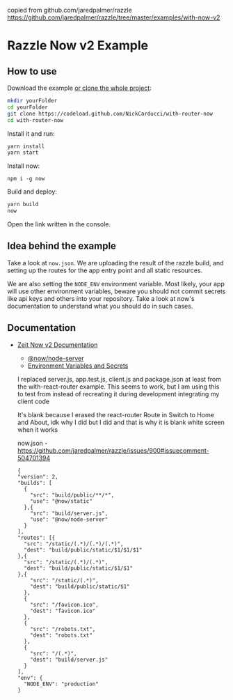 copied from github.com/jaredpalmer/razzle
https://github.com/jaredpalmer/razzle/tree/master/examples/with-now-v2

# Razzle Now v2 Example

## How to use

Download the example [or clone the whole project](https://github.com/jaredpalmer/razzle.git):

```bash
mkdir yourFolder
cd yourFolder
git clone https://codeload.github.com/NickCarducci/with-router-now
cd with-router-now
```

Install it and run:

```bash
yarn install
yarn start
```

Install now:

```
npm i -g now
```

Build and deploy:

```bash
yarn build
now
```

Open the link written in the console.

## Idea behind the example

Take a look at `now.json`. We are uploading the result of the razzle build, and setting up the routes for the app entry point and all static resources.

We are also setting the `NODE_ENV` environment variable. Most likely, your app will use other environment variables, beware you should not commit secrets like api keys and others into your repository. Take a look at now's documentation to understand what you should do in such cases.

## Documentation

* [Zeit Now v2 Documentation](https://zeit.co/docs/v2/)
  * [@now/node-server](https://zeit.co/docs/v2/deployments/official-builders/node-js-server-now-node-server/)
  * [Environment Variables and Secrets](https://zeit.co/docs/v2/deployments/environment-variables-and-secrets/)
  
  I replaced server.js, app.test.js, client.js and package.json at least from the with-react-router example. This seems to work, but I am using this to test from instead of recreating it during development integrating my client code
  
  It's blank because I erased the react-router Route in Switch to Home and About, idk why I did but I did and that is why it is blank white screen when it works
  
  now.json - https://github.com/jaredpalmer/razzle/issues/900#issuecomment-504701394
  
  ````
  {
  "version": 2,
  "builds": [
    {
      "src": "build/public/**/*",
      "use": "@now/static"
    },{
      "src": "build/server.js",
      "use": "@now/node-server"
    }
  ],
  "routes": [{
    "src": "/static/(.*)/(.*)/(.*)",
    "dest": "build/public/static/$1/$1/$1"
  },{
    "src": "/static/(.*)/(.*)",
    "dest": "build/public/static/$1/$1"
  },{
      "src": "/static/(.*)",
      "dest": "build/public/static/$1"
    },
    {
      "src": "/favicon.ico",
      "dest": "favicon.ico"
    },
    {
      "src": "/robots.txt",
      "dest": "robots.txt"
    },
    {
      "src": "/(.*)",
      "dest": "build/server.js"
    }
  ],
  "env": {
    "NODE_ENV": "production"
  }
  ````
